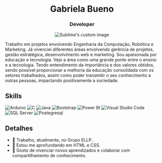<h1 align="center">Gabriela Bueno</h1>
<h3 align="center">Developer </h3>

<p align="center">
  <img src="" alt="Sublime's custom image"/>
</p>


Trabalho em projetos envolvendo Engenharia da Computação, Robótica e Marketing. Já vivenciei diferentes áreas envolvendo gerência de projetos, gestão estratégica, desenvolvimento web e marketing. Sou apaixonada por educação e tecnologia. Vejo a área  como uma grande ponte entre o ensino e a tecnologia. Tendo entendimento da importância e dos valores obtidos, sendo possível proporcionar a melhoria da educação consolidada com os setores trabalhados, assim como poder transmitir o seu conhecimento a outras pessoas, impactando positivamente a sociedade.

## Skills
![Arduino](https://cdn.jsdelivr.net/gh/devicons/devicon/icons/arduino/arduino-original.svg)
![C](https://cdn.jsdelivr.net/gh/devicons/devicon/icons/c/c-original.svg)
![Java](https://cdn.jsdelivr.net/gh/devicons/devicon/icons/java/java-original.svg)
![Bootstrap](https://cdn.jsdelivr.net/gh/devicons/devicon/icons/bootstrap/bootstrap-original.svg)
![Power BI](https://img.shields.io/badge/PowerBI-F2C811?style=for-the-badge&logo=Power%20BI&logoColor=white)
![Visual Studio Code](https://img.shields.io/badge/Visual_Studio-5C2D91?style=for-the-badge&logo=visual%20studio&logoColor=white)
![SQL Server](https://img.shields.io/badge/Microsoft%20SQL%20Server-CC2927?style=for-the-badge&logo=microsoft%20sql%20server&logoColor=white)
![Postegresql](https://img.shields.io/badge/PostgreSQL-316192?style=for-the-badge&logo=postgresql&logoColor=white)


## Detalhes
- 🔭 Trabalho, atualmente, no Grupo ELLP..
- 🌱 Estou me aprofundando em HTML e CSS.
- 🤗 Gosto de vivenciar novos aprendizados e colaborar com compartilhamento de conhecimento.

